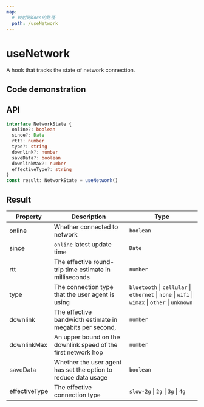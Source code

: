 ```yaml
---
map:
  # 映射到docs的路径
  path: /useNetwork
---
```


# useNetwork

A hook that tracks the state of network connection.

## Code demonstration

<demo src="useNetwork/demo.vue"
  language="vue"
  title="Basic usage"
  desc="Return network status"> </demo>

## API

```typescript
interface NetworkState {
  online?: boolean
  since?: Date
  rtt?: number
  type?: string
  downlink?: number
  saveData?: boolean
  downlinkMax?: number
  effectiveType?: string
}
const result: NetworkState = useNetwork()
```

## Result

| Property | Description | Type |
| --- | --- | --- |
| online | Whether connected to network | `boolean` |
| since | `online` latest update time | `Date` |
| rtt | The effective round-trip time estimate in milliseconds | `number` |
| type | The connection type that the user agent is using | `bluetooth` \| `cellular` \| `ethernet` \| `none` \| `wifi` \| `wimax` \| `other` \| `unknown` |
| downlink | The effective bandwidth estimate in megabits per second, | `number` |
| downlinkMax | An upper bound on the downlink speed of the first network hop | `number` |
| saveData | Whether the user agent has set the option to reduce data usage | `boolean` |
| effectiveType | The effective connection type | `slow-2g` \| `2g` \| `3g` \| `4g` |
